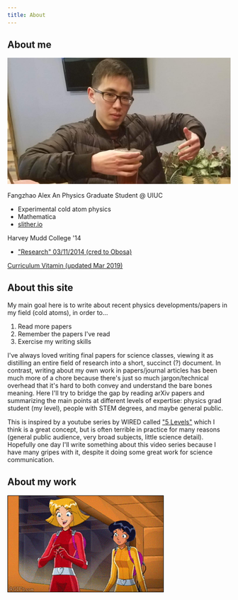 ```yaml
---
title: About
---
```


## About me

![alex an](/assets/images/itsme.jpg)

Fangzhao Alex An
Physics Graduate Student @ UIUC
  * Experimental cold atom physics
  * Mathematica
  * [slither.io](http://slither.io)

Harvey Mudd College '14
  * ["Research" 03/11/2014 (cred to Obosa)](/assets/vids/rotatinglight.mp4)

[Curriculum Vitamin (updated Mar 2019)](/assets/docs/alexcv.pdf)

## About this site

My main goal here is to write about recent physics developments/papers in my field (cold atoms), in order to...
1. Read more papers
2. Remember the papers I've read
3. Exercise my writing skills

I've always loved writing final papers for science classes, viewing it as distilling an entire field of research into a short, succinct (?) document. In contrast, writing about my own work in papers/journal articles has been much more of a chore because there's just so much jargon/technical overhead that it's hard to both convey and understand the bare bones meaning. Here I'll try to bridge the gap by reading arXiv papers and summarizing the main points at different levels of expertise: physics grad student (my level), people with STEM degrees, and maybe general public.

This is inspired by a youtube series by WIRED called ["5 Levels"](https://www.youtube.com/playlist?list=PLibNZv5Zd0dyCoQ6f4pdXUFnpAIlKgm3N) which I think is a great concept, but is often terrible in practice for many reasons (general public audience, very broad subjects, little science detail). Hopefully one day I'll write something about this video series because I have many gripes with it, despite it doing some great work for science communication.

## About my work
![TOTALLY](/assets/vids/lasers.gif)

